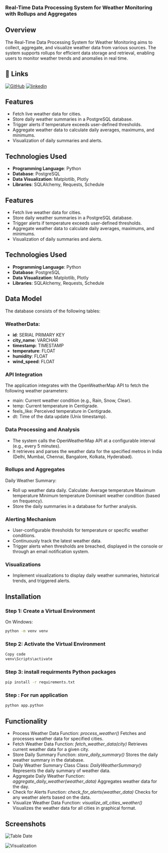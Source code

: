 
### Real-Time Data Processing System for Weather Monitoring with Rollups and Aggregates

## Overview
The Real-Time Data Processing System for Weather Monitoring aims to collect, aggregate, and visualize weather data from various sources. The system supports rollups for efficient data storage and retrieval, enabling users to monitor weather trends and anomalies in real time.


## 🔗 Links
[![GitHub](https://img.shields.io/badge/GitHub-000?style=for-the-badge&logo=github&logoColor=white)](https://github.com/RajaKanwar/Daily-Weather-Summary-.git)
[![linkedin](https://img.shields.io/badge/linkedin-0A66C2?style=for-the-badge&logo=linkedin&logoColor=white)](https://www.linkedin.com/in/raja-kanwar)


## Features

- Fetch live weather data for cities.
- Store daily weather summaries in a PostgreSQL database.
- Trigger alerts if temperature exceeds user-defined thresholds.
- Aggregate weather data to calculate daily averages, maximums, and minimums.
- Visualization of daily summaries and alerts.

## Technologies Used
- **Programming Language**: Python
- **Database**: PostgreSQL
- **Data Visualization**: Matplotlib, Plotly
- **Libraries**: SQLAlchemy, Requests, Schedule



## Features

- Fetch live weather data for cities.
- Store daily weather summaries in a PostgreSQL database.
- Trigger alerts if temperature exceeds user-defined thresholds.
- Aggregate weather data to calculate daily averages, maximums, and minimums.
- Visualization of daily summaries and alerts.

## Technologies Used
- **Programming Language**: Python
- **Database**: PostgreSQL
- **Data Visualization**: Matplotlib, Plotly
- **Libraries**: SQLAlchemy, Requests, Schedule

## Data Model

The database consists of the following tables:

### WeatherData:
- **id**: SERIAL PRIMARY KEY
- **city_name**: VARCHAR
- **timestamp**: TIMESTAMP
- **temperature**: FLOAT
- **humidity**: FLOAT
- **wind_speed**: FLOAT

### API Integration
The application integrates with the OpenWeatherMap API to fetch the following weather parameters:

- main: Current weather condition (e.g., Rain, Snow, Clear).
- temp: Current temperature in Centigrade.
- feels_like: Perceived temperature in Centigrade.
- dt: Time of the data update (Unix timestamp).

### Data Processing and Analysis
- The system calls the OpenWeatherMap API at a configurable interval (e.g., every 5 minutes).
- It retrieves and parses the weather data for the specified metros in India (Delhi, Mumbai, Chennai, Bangalore, Kolkata, Hyderabad).

### Rollups and Aggregates
Daily Weather Summary:

- Roll up weather data daily.
    Calculate:
        Average temperature
        Maximum temperature
        Minimum temperature
        Dominant weather condition (based on frequency).
- Store the daily summaries in a database for further analysis.

### Alerting Mechanism
- User-configurable thresholds for temperature or specific weather conditions.
- Continuously track the latest weather data.
- Trigger alerts when thresholds are breached, displayed in the console or through an email notification system.

### Visualizations
- Implement visualizations to display daily weather summaries, historical trends, and triggered alerts.





## Installation

### Step 1: Create a Virtual Environment
On Windows:
```bash
python -m venv venv
```

### Step 2: Activate the Virtual Environment

```bash
Copy code
venv\Scripts\activate
```
### Step 3: install requirments Python packages
```bash
pip install -r requirements.txt

``` 

### Step : For run application
```bash
python app.python
``` 

## Functionality



-  Process Weather Data
Function: *process_weather()*
Fetches and processes weather data for specified cities.
-  Fetch Weather Data
Function: *fetch_weather_data(city)*
Retrieves current weather data for a given city.
-  Store Daily Summary
Function: *store_daily_summary()*
Stores the daily weather summary in the database.
-  Daily Weather Summary Class
Class: *DailyWeatherSummary()*
Represents the daily summary of weather data.
- Aggregate Daily Weather
Function: *aggregate_daily_weather(weather_data)*
Aggregates weather data for the day.
- Check for Alerts
Function: *check_for_alerts(weather_data)*
Checks for any weather alerts based on the data.
- Visualize Weather Data
Function: *visualize_all_cities_weather()*
Visualizes the weather data for all cities in graphical format.
## Screenshots

![Table Date](https://drive.google.com/file/d/1_Nn63cApMuorGtYBGFfb2PV4h-pmw6kR/view?usp=sharing)

![Visualization](https://drive.google.com/file/d/1rj7HiW4hdTj0EKhl99qE8-OzhvYbYN3F/view?usp=sharing)

